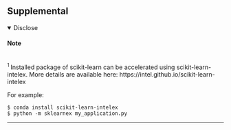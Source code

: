 ## Supplemental

<details open><summary>Disclose</summary>  

#### Note  

<br>
<sup><a id="ref1">1 </a></sup>Installed package of scikit-learn can be accelerated using scikit-learn-intelex.
More details are available here: https://intel.github.io/scikit-learn-intelex

For example:

    $ conda install scikit-learn-intelex
    $ python -m sklearnex my_application.py   

</details>

---
